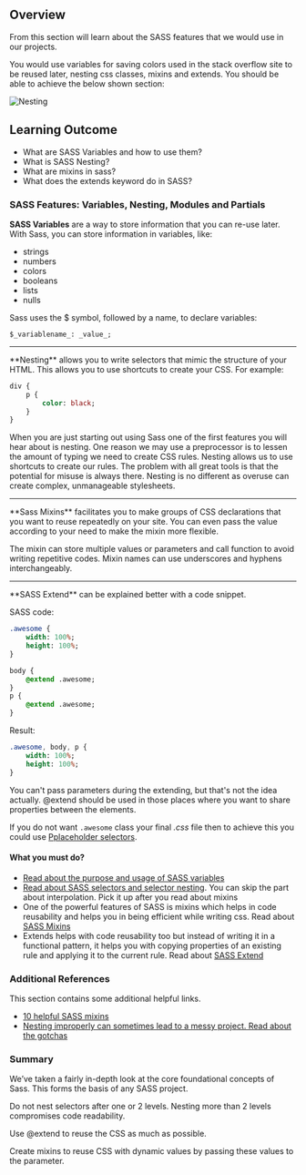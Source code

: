 ## Overview

From this section will learn about the SASS features that we would use in our projects.

You would use variables for saving colors used in the stack overflow site to be reused later, nesting css classes, mixins and extends. You should be able to achieve the below shown section:

![Nesting](https://github.com/greyatom-school/the-minerva-project/raw/master/FEWD/sprint_2/2.CSS_preprocessor/images/nesting.png)

## Learning Outcome

- What are SASS Variables and how to use them?
- What is SASS Nesting?
- What are mixins in sass?
- What does the extends keyword do in SASS?

### SASS Features: Variables, Nesting, Modules and Partials

**SASS Variables** are a way to store information that you can re-use later. With Sass, you can store information in variables, like:

- strings
- numbers
- colors
- booleans
- lists
- nulls

Sass uses the \$ symbol, followed by a name, to declare variables:

`$_variablename_: _value_;`

<hr>
**Nesting** allows you to write selectors that mimic the structure of your HTML. This allows you to use shortcuts to create your CSS. For example:

```sass
div {
    p {
        color: black;
    }
}
```

When you are just starting out using Sass one of the first features you will hear about is nesting. One reason we may use a preprocessor is to lessen the amount of typing we need to create CSS rules. Nesting allows us to use shortcuts to create our rules. The problem with all great tools is that the potential for misuse is always there. Nesting is no different as overuse can create complex, unmanageable stylesheets.

<hr>
**Sass Mixins** facilitates you to make groups of CSS declarations that you want to reuse repeatedly on your site. You can even pass the value according to your need to make the mixin more flexible.

The mixin can store multiple values or parameters and call function to avoid writing repetitive codes. Mixin names can use underscores and hyphens interchangeably.

<hr>
**SASS Extend** can be explained better with a code snippet.

SASS code:

```sass
.awesome {
    width: 100%;
    height: 100%;
}

body {
    @extend .awesome;
}
p {
    @extend .awesome;
}

```

Result:

```sass
.awesome, body, p {
    width: 100%;
    height: 100%;
}

```

You can't pass parameters during the extending, but that's not the idea actually. @extend should be used in those places where you want to share properties between the elements.

If you do not want `.awesome` class your final _.css_ file then to achieve this you could use [Pplaceholder selectors](https://sass-lang.com/documentation/style-rules/placeholder-selectors).

#### What you must do?

- [Read about the purpose and usage of SASS variables](https://sass-lang.com/documentation/variables)
- [Read about SASS selectors and selector nesting](https://sass-lang.com/documentation/style-rules). You can skip the part about interpolation. Pick it up after you read about mixins
- One of the powerful features of SASS is mixins which helps in code reusability and helps you in being efficient while writing css. Read about [SASS Mixins](https://sass-lang.com/documentation/at-rules/mixin)
- Extends helps with code reusability too but instead of writing it in a functional pattern, it helps you with copying properties of an existing rule and applying it to the current rule. Read about [SASS Extend](https://sass-lang.com/documentation/at-rules/extend)

### Additional References

This section contains some additional helpful links.

- [10 helpful SASS mixins](https://engageinteractive.co.uk/blog/top-10-scss-mixins)
- [Nesting improperly can sometimes lead to a messy project. Read about the gotchas](https://www.sitepoint.com/beware-selector-nesting-sass/)

### Summary

We’ve taken a fairly in-depth look at the core foundational concepts of Sass. This forms the basis of any SASS project.

Do not nest selectors after one or 2 levels. Nesting more than 2 levels compromises code readability.

Use @extend to reuse the CSS as much as possible.

Create mixins to reuse CSS with dynamic values by passing these values to the parameter.

